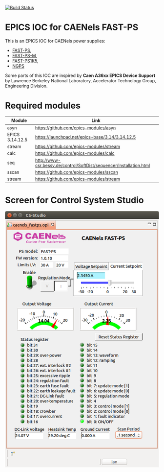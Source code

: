 
[![Build Status](https://travis-ci.org/CAENels/EPICS-CaenelsFastPS.svg?branch=master)](https://travis-ci.org/CAENels/EPICS-CaenelsFastPS)


EPICS IOC for CAENels FAST-PS
=============================

This is an EPICS IOC for CAENels power supplies:

  * [FAST-PS](http://www.caenels.com/products/fast-ps/),
  * [FAST-PS-M](http://www.caenels.com/products/fast-ps-m/),
  * [FAST-PS1K5](http://www.caenels.com/products/fast-ps-1k5/),
  * [NGPS](http://www.caenels.com/products/ngps/)

Some parts of this IOC are inspired by **Caen A36xx EPICS Device Support** by
Lawrence Berkeley National Laboratory, Accelerator Technology Group,
Engineering Division.


Required modules
================

| Module | Link |
| --- | --- |
| asyn | https://github.com/epics-modules/asyn |
| EPICS 3.14.12.5 | https://launchpad.net/epics-base/3.14/3.14.12.5 |
| stream | https://github.com/epics-modules/stream |
| calc | https://github.com/epics-modules/calc |
| seq | http://www-csr.bessy.de/control/SoftDist/sequencer/Installation.html |
| sscan | https://github.com/epics-modules/sscan |
| stream | https://github.com/epics-modules/stream |


Screen for Control System Studio
================================

![Screen for CSS](Documentation/fastps_css_screen.png)
